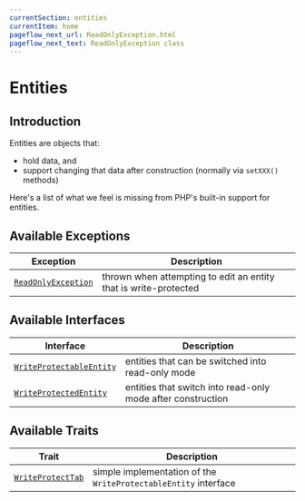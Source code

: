 ```yaml
---
currentSection: entities
currentItem: home
pageflow_next_url: ReadOnlyException.html
pageflow_next_text: ReadOnlyException class
---
```


# Entities

## Introduction

Entities are objects that:

* hold data, and
* support changing that data after construction (normally via `setXXX()` methods)

Here's a list of what we feel is missing from PHP's built-in support for entities.

## Available Exceptions

Exception | Description
----------|------------
[`ReadOnlyException`](ReadOnlyException.html) | thrown when attempting to edit an entity that is write-protected

## Available Interfaces

Interface | Description
----------|------------
[`WriteProtectableEntity`](WriteProtectableEntity.html) | entities that can be switched into read-only mode
[`WriteProtectedEntity`](WriteProtectedEntity.html) | entities that switch into read-only mode after construction

## Available Traits

Trait | Description
------|------------
[`WriteProtectTab`](WriteProtectTab.html) | simple implementation of the `WriteProtectableEntity` interface
